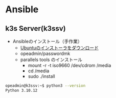 # Ansible

## k3s Server(k3ssv) 

- Ansibleのインストール（手作業）
  - [Ubuntuのインストーラをダウンロード](https://ubuntu.com/download/server/arm)
  - opeadmin/passwordmk
  - parallels tools のインストール　
    - mount -r -t iso9660 /dev/cdrom /media
    - cd /media
    - sudo ./install
  
```sh
opeadmin@k3ssv:~$ python3 --version
Python 3.10.12


```